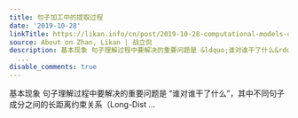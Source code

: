 ```yaml
---
title: 句子加工中的提取过程
date: '2019-10-28'
linkTitle: https://likan.info/cn/post/2019-10-28-computational-models-of-retrieval-processes-in-sentence-processing/
source: About on Zhan, Likan | 战立侃
description: 基本现象 句子理解过程中要解决的重要问题是 &ldquo;谁对谁干了什么&rdquo;，其中不同句子成分之间的长距离约束关系（Long-Dist
  ...
disable_comments: true
---
```

基本现象 句子理解过程中要解决的重要问题是 &ldquo;谁对谁干了什么&rdquo;，其中不同句子成分之间的长距离约束关系（Long-Dist ...
